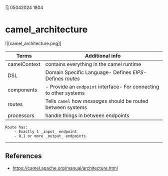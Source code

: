 🗓️ 05042024 1804

# camel_architecture

![[camel_architecture.png]]

| Terms        | Additional info                                                    |
| ------------ | ------------------------------------------------------------------ |
| camelContext | contains everything in the camel runtime                           |
| DSL          | Domain Specific Language- Defines _EIPS_- Defines _routes_         |
| components   | - Provide an `endpoint` interface- For connecting to other systems |
| routes       | Tells `camel` how _messages_ should be routed between systems      |
| processors   | handle things in between endpoints                                 |

```ad-important
Route has:
	- Exactly 1 _input_ endpoint
	- 0,1 or more _output_ endpoints
```

---

## References

- https://camel.apache.org/manual/architecture.html
